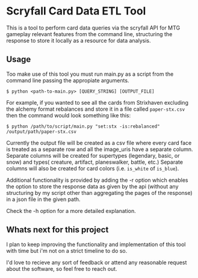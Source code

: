 # Scryfall Card Data ETL Tool

This is a tool to perform card data queries via the scryfall API for MTG gameplay relevant features from the command line, structuring the response to store it locally as a resource for data analysis. 

## Usage

Too make use of this tool you must run main.py as a script from the command line passing the appropiate arguments.

```
$ python <path-to-main.py> [QUERY_STRING] [OUTPUT_FILE]
```

For example, if you wanted to see all the cards from Strixhaven excluding the alchemy format rebalances and store it in a file called `paper-stx.csv` then the command would look something like this:

```
$ python /path/to/script/main.py "set:stx -is:rebalanced" /output/path/paper-stx.csv
```

Currently the output file will be created as a csv file where every card face is treated as a separate row and all the image_uris have a separate column. Separate columns will be created for supertypes (legendary, basic, or snow) and types( creature, artifact, planeswalker, battle, etc.) Separate columns will also be created for card colors (i.e. `is_white` of `is_blue`).

Additional functionality is provided by adding the -r option which enables the option to store the response data as given by the api (without any structuring by my script other than aggregating the pages of the response) in a json file in the given path. 

Check the -h option for a more detailed explanation.
## Whats next for this project

I plan to keep improving the functionality and implementation of this tool with time but i'm not on a strict timeline to do so. 

I'd love to recieve any sort of feedback or attend any reasonable request about the software, so feel free to reach out. 
